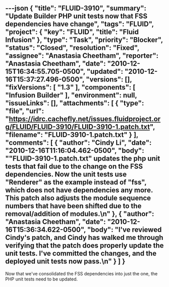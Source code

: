 ---json
{
  "title": "FLUID-3910",
  "summary": "Update Builder PHP unit tests now that FSS dependencies have change",
  "tags": "FLUID",
  "project": {
    "key": "FLUID",
    "title": "Fluid Infusion"
  },
  "type": "Task",
  "priority": "Blocker",
  "status": "Closed",
  "resolution": "Fixed",
  "assignee": "Anastasia Cheetham",
  "reporter": "Anastasia Cheetham",
  "date": "2010-12-15T16:34:55.705-0500",
  "updated": "2010-12-16T15:37:27.496-0500",
  "versions": [],
  "fixVersions": [
    "1.3"
  ],
  "components": [
    "Infusion Builder"
  ],
  "environment": null,
  "issueLinks": [],
  "attachments": [
    {
      "type": "file",
      "url": "https://idrc.cachefly.net/issues.fluidproject.org/FLUID/FLUID-3910/FLUID-3910-1.patch.txt",
      "filename": "FLUID-3910-1.patch.txt"
    }
  ],
  "comments": [
    {
      "author": "Cindy Li",
      "date": "2010-12-16T11:16:04.462-0500",
      "body": "\"FLUID-3910-1.patch.txt\" updates the php unit tests that fail due to the change on the FSS dependencies. Now the unit tests use \"Renderer\" as the example instead of \"fss\", which does not have dependencies any more. This patch also adjusts the module sequence numbers that have been shifted due to the removal/addition of modules.\n"
    },
    {
      "author": "Anastasia Cheetham",
      "date": "2010-12-16T15:36:34.622-0500",
      "body": "I've reviewed Cindy's patch, and Cindy has walked me through verifying that the patch does properly update the unit tests. I've committed the changes, and the deployed unit tests now pass.\n"
    }
  ]
}
---
Now that we've consolidated the FSS dependencies into just the one, the PHP unit tests need to be updated.

        